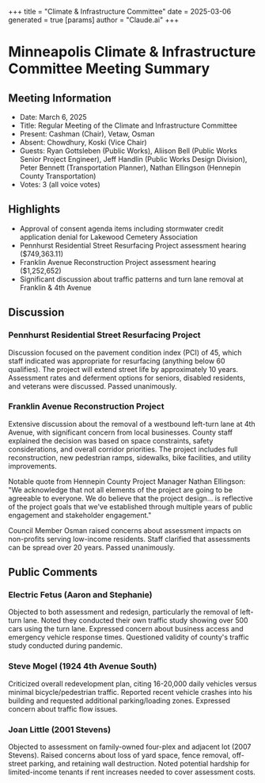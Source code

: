+++
title = "Climate & Infrastructure Committee"
date = 2025-03-06
 generated = true
[params]
  author = "Claude.ai"
+++

# Minneapolis Climate & Infrastructure Committee Meeting Summary

## Meeting Information
- Date: March 6, 2025
- Title: Regular Meeting of the Climate and Infrastructure Committee
- Present: Cashman (Chair), Vetaw, Osman
- Absent: Chowdhury, Koski (Vice Chair)
- Guests: Ryan Gottsleben (Public Works), Aliison Bell (Public Works Senior Project Engineer), Jeff Handlin (Public Works Design Division), Peter Bennett (Transportation Planner), Nathan Ellingson (Hennepin County Transportation)
- Votes: 3 (all voice votes)

## Highlights
- Approval of consent agenda items including stormwater credit application denial for Lakewood Cemetery Association
- Pennhurst Residential Street Resurfacing Project assessment hearing ($749,363.11)
- Franklin Avenue Reconstruction Project assessment hearing ($1,252,652)
- Significant discussion about traffic patterns and turn lane removal at Franklin & 4th Avenue

## Discussion

### Pennhurst Residential Street Resurfacing Project
Discussion focused on the pavement condition index (PCI) of 45, which staff indicated was appropriate for resurfacing (anything below 60 qualifies). The project will extend street life by approximately 10 years. Assessment rates and deferment options for seniors, disabled residents, and veterans were discussed. Passed unanimously.

### Franklin Avenue Reconstruction Project
Extensive discussion about the removal of a westbound left-turn lane at 4th Avenue, with significant concern from local businesses. County staff explained the decision was based on space constraints, safety considerations, and overall corridor priorities. The project includes full reconstruction, new pedestrian ramps, sidewalks, bike facilities, and utility improvements.

Notable quote from Hennepin County Project Manager Nathan Ellingson: "We acknowledge that not all elements of the project are going to be agreeable to everyone. We do believe that the project design... is reflective of the project goals that we've established through multiple years of public engagement and stakeholder engagement."

Council Member Osman raised concerns about assessment impacts on non-profits serving low-income residents. Staff clarified that assessments can be spread over 20 years. Passed unanimously.

## Public Comments

### Electric Fetus (Aaron and Stephanie)
Objected to both assessment and redesign, particularly the removal of left-turn lane. Noted they conducted their own traffic study showing over 500 cars using the turn lane. Expressed concern about business access and emergency vehicle response times. Questioned validity of county's traffic study conducted during pandemic.

### Steve Mogel (1924 4th Avenue South)
Criticized overall redevelopment plan, citing 16-20,000 daily vehicles versus minimal bicycle/pedestrian traffic. Reported recent vehicle crashes into his building and requested additional parking/loading zones. Expressed concern about traffic flow issues.

### Joan Little (2001 Stevens)
Objected to assessment on family-owned four-plex and adjacent lot (2007 Stevens). Raised concerns about loss of yard space, fence removal, off-street parking, and retaining wall destruction. Noted potential hardship for limited-income tenants if rent increases needed to cover assessment costs.
